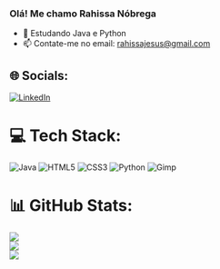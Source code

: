 ### Olá! Me chamo Rahissa Nóbrega


- 🌱 Estudando Java e Python
- 📫 Contate-me no email: rahissajesus@gmail.com

## 🌐 Socials:
[![LinkedIn](https://img.shields.io/badge/LinkedIn-%230077B5.svg?logo=linkedin&logoColor=white)](https://linkedin.com/in/www.linkedin.com/in/rahissa-nóbrega) 

# 💻 Tech Stack:
![Java](https://img.shields.io/badge/java-%23ED8B00.svg?style=flat&logo=openjdk&logoColor=white) ![HTML5](https://img.shields.io/badge/html5-%23E34F26.svg?style=flat&logo=html5&logoColor=white) ![CSS3](https://img.shields.io/badge/css3-%231572B6.svg?style=flat&logo=css3&logoColor=white) ![Python](https://img.shields.io/badge/python-3670A0?style=flat&logo=python&logoColor=ffdd54) ![Gimp](https://img.shields.io/badge/Gimp-657D8B?style=flat&logo=gimp&logoColor=FFFFFF)
# 📊 GitHub Stats:
![](https://github-readme-stats.vercel.app/api?username=rahissanobrega&theme=blue-green&hide_border=true&include_all_commits=false&count_private=false)<br/>
![](https://github-readme-streak-stats.herokuapp.com/?user=rahissanobrega&theme=blue-green&hide_border=true)<br/>
![](https://github-readme-stats.vercel.app/api/top-langs/?username=rahissanobrega&theme=blue-green&hide_border=true&include_all_commits=false&count_private=false&layout=compact)

<!-- Proudly created with GPRM ( https://gprm.itsvg.in ) -->     
          
